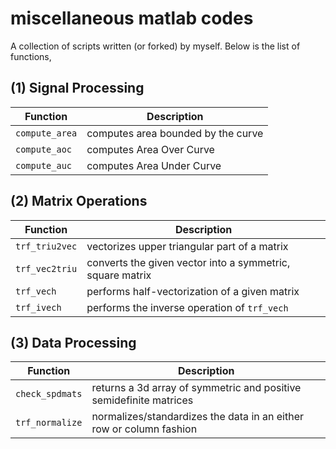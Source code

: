 # miscellaneous matlab codes
A collection of scripts written (or forked) by myself. Below is the list of functions,
## (1) Signal Processing
| Function | Description |
| --- | --- |
| `compute_area` | computes area bounded by the curve |
| `compute_aoc`  | computes Area Over Curve |
| `compute_auc`  | computes Area Under Curve |
## (2) Matrix Operations
| Function | Description |
| --- | --- |
| `trf_triu2vec` | vectorizes upper triangular part of a matrix |
| `trf_vec2triu` | converts the given vector into a symmetric, square matrix |
| `trf_vech` | performs half-vectorization of a given matrix |
| `trf_ivech` | performs the inverse operation of `trf_vech` |
## (3) Data Processing
| Function | Description |
| --- | --- |
| `check_spdmats` | returns a 3d array of symmetric and positive semidefinite matrices |
| `trf_normalize` | normalizes/standardizes the data in an either row or column fashion |
